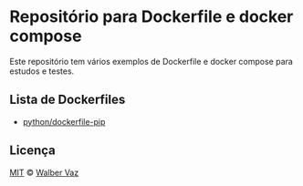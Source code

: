# Repositório para Dockerfile e docker compose

Este repositório tem vários exemplos de Dockerfile e docker compose para estudos e testes.

## Lista de Dockerfiles

- [python/dockerfile-pip](python/dockerfile-pip/README.md)

## Licença

[MIT](LICENSE) &copy; [Walber Vaz](https://github.com/walber-vaz)
